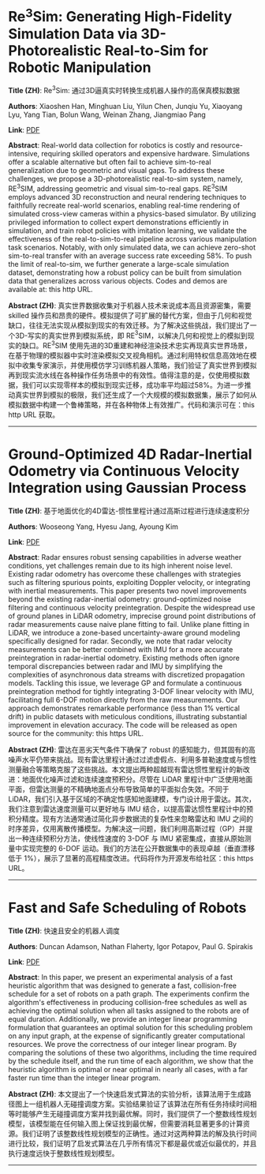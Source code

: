 # Re$^3$Sim: Generating High-Fidelity Simulation Data via 3D-Photorealistic Real-to-Sim for Robotic Manipulation 

**Title (ZH)**: Re$^3$Sim: 通过3D逼真实时转换生成机器人操作的高保真模拟数据 

**Authors**: Xiaoshen Han, Minghuan Liu, Yilun Chen, Junqiu Yu, Xiaoyang Lyu, Yang Tian, Bolun Wang, Weinan Zhang, Jiangmiao Pang  

**Link**: [PDF](https://arxiv.org/pdf/2502.08645)  

**Abstract**: Real-world data collection for robotics is costly and resource-intensive, requiring skilled operators and expensive hardware. Simulations offer a scalable alternative but often fail to achieve sim-to-real generalization due to geometric and visual gaps. To address these challenges, we propose a 3D-photorealistic real-to-sim system, namely, RE$^3$SIM, addressing geometric and visual sim-to-real gaps. RE$^3$SIM employs advanced 3D reconstruction and neural rendering techniques to faithfully recreate real-world scenarios, enabling real-time rendering of simulated cross-view cameras within a physics-based simulator. By utilizing privileged information to collect expert demonstrations efficiently in simulation, and train robot policies with imitation learning, we validate the effectiveness of the real-to-sim-to-real pipeline across various manipulation task scenarios. Notably, with only simulated data, we can achieve zero-shot sim-to-real transfer with an average success rate exceeding 58%. To push the limit of real-to-sim, we further generate a large-scale simulation dataset, demonstrating how a robust policy can be built from simulation data that generalizes across various objects. Codes and demos are available at: this http URL. 

**Abstract (ZH)**: 真实世界数据收集对于机器人技术来说成本高且资源密集，需要 skilled 操作员和昂贵的硬件。模拟提供了可扩展的替代方案，但由于几何和视觉缺口，往往无法实现从模拟到现实的有效迁移。为了解决这些挑战，我们提出了一个3D-写实的真实世界到模拟系统，即 RE$^3$SIM，以解决几何和视觉上的模拟到现实的缺口。RE$^3$SIM 使用先进的3D重建和神经渲染技术忠实再现真实世界场景，在基于物理的模拟器中实时渲染模拟交叉视角相机。通过利用特权信息高效地在模拟中收集专家演示，并使用模仿学习训练机器人策略，我们验证了真实世界到模拟再到现实流水线在各种操作任务场景中的有效性。值得注意的是，仅使用模拟数据，我们可以实现零样本的模拟到现实迁移，成功率平均超过58%。为进一步推动真实世界到模拟的极限，我们还生成了一个大规模的模拟数据集，展示了如何从模拟数据中构建一个鲁棒策略，并在各种物体上有效推广。代码和演示可在：this http URL 获取。 

---
# Ground-Optimized 4D Radar-Inertial Odometry via Continuous Velocity Integration using Gaussian Process 

**Title (ZH)**: 基于地面优化的4D雷达-惯性里程计通过高斯过程进行连续速度积分 

**Authors**: Wooseong Yang, Hyesu Jang, Ayoung Kim  

**Link**: [PDF](https://arxiv.org/pdf/2502.08093)  

**Abstract**: Radar ensures robust sensing capabilities in adverse weather conditions, yet challenges remain due to its high inherent noise level. Existing radar odometry has overcome these challenges with strategies such as filtering spurious points, exploiting Doppler velocity, or integrating with inertial measurements. This paper presents two novel improvements beyond the existing radar-inertial odometry: ground-optimized noise filtering and continuous velocity preintegration. Despite the widespread use of ground planes in LiDAR odometry, imprecise ground point distributions of radar measurements cause naive plane fitting to fail. Unlike plane fitting in LiDAR, we introduce a zone-based uncertainty-aware ground modeling specifically designed for radar. Secondly, we note that radar velocity measurements can be better combined with IMU for a more accurate preintegration in radar-inertial odometry. Existing methods often ignore temporal discrepancies between radar and IMU by simplifying the complexities of asynchronous data streams with discretized propagation models. Tackling this issue, we leverage GP and formulate a continuous preintegration method for tightly integrating 3-DOF linear velocity with IMU, facilitating full 6-DOF motion directly from the raw measurements. Our approach demonstrates remarkable performance (less than 1% vertical drift) in public datasets with meticulous conditions, illustrating substantial improvement in elevation accuracy. The code will be released as open source for the community: this https URL. 

**Abstract (ZH)**: 雷达在恶劣天气条件下确保了 robust 的感知能力，但其固有的高噪声水平仍带来挑战。现有雷达里程计通过过滤虚假点、利用多普勒速度或与惯性测量融合等策略克服了这些挑战。本文提出两种超越现有雷达惯性里程计的新改进：地面优化噪声过滤和连续速度预积分。尽管在 LiDAR 里程计中广泛使用地面平面，但雷达测量的不精确地面点分布导致简单的平面拟合失效。不同于 LiDAR，我们引入基于区域的不确定性感知地面建模，专门设计用于雷达。其次，我们注意到雷达速度测量可以更好地与 IMU 结合，以提高雷达惯性里程计中的预积分精度。现有方法通常通过简化异步数据流的复杂性来忽略雷达和 IMU 之间的时序差异，仅用离散传播模型。为解决这一问题，我们利用高斯过程（GP）并提出一种连续预积分方法，使线性速度的 3-DOF 与 IMU 紧密集成，直接从原始测量中实现完整的 6-DOF 运动。我们的方法在公开数据集中的表现卓越（垂直漂移低于 1%），展示了显著的高程精度改进。代码将作为开源发布给社区：this https URL。 

---
# Fast and Safe Scheduling of Robots 

**Title (ZH)**: 快速且安全的机器人调度 

**Authors**: Duncan Adamson, Nathan Flaherty, Igor Potapov, Paul G. Spirakis  

**Link**: [PDF](https://arxiv.org/pdf/2502.07851)  

**Abstract**: In this paper, we present an experimental analysis of a fast heuristic algorithm that was designed to generate a fast, collision-free schedule for a set of robots on a path graph. The experiments confirm the algorithm's effectiveness in producing collision-free schedules as well as achieving the optimal solution when all tasks assigned to the robots are of equal duration. Additionally, we provide an integer linear programming formulation that guarantees an optimal solution for this scheduling problem on any input graph, at the expense of significantly greater computational resources. We prove the correctness of our integer linear program. By comparing the solutions of these two algorithms, including the time required by the schedule itself, and the run time of each algorithm, we show that the heuristic algorithm is optimal or near optimal in nearly all cases, with a far faster run time than the integer linear program. 

**Abstract (ZH)**: 本文提出了一个快速启发式算法的实验分析，该算法用于生成路径图上一组机器人无碰撞调度方案。实验结果验证了该算法在所有任务持续时间相等时能够产生无碰撞调度方案并找到最优解。同时，我们提供了一个整数线性规划模型，该模型能在任何输入图上保证找到最优解，但需要消耗显著更多的计算资源。我们证明了该整数线性规划模型的正确性。通过对这两种算法的解及执行时间进行比较，我们证明了启发式算法在几乎所有情况下都是最优或近似最优的，并且执行速度远快于整数线性规划模型。 

---
